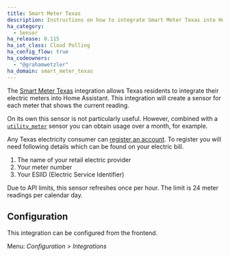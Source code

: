 ```yaml
---
title: Smart Meter Texas
description: Instructions on how to integrate Smart Meter Texas into Home Assistant.
ha_category:
  - Sensor
ha_release: 0.115
ha_iot_class: Cloud Polling
ha_config_flow: true
ha_codeowners:
  - "@grahamwetzler"
ha_domain: smart_meter_texas
---
```


The [Smart Meter Texas](https://www.smartmetertexas.com/) integration allows Texas residents to integrate their electric meters into Home Assistant. This integration will create a sensor for each meter that shows the current reading.

On its own this sensor is not particularly useful. However, combined with a [`utility_meter`](https://www.home-assistant.io/integrations/utility_meter/) sensor you can obtain usage over a month, for example.

Any Texas electricity consumer can [register an account](https://www.smartmetertexas.com/register). To register you will need following details which can be found on your electric bill.

1. The name of your retail electric provider
2. Your meter number
3. Your ESIID (Electric Service Identifier)

<div class='note'>
Due to API limits, this sensor refreshes once per hour. The limit is 24 meter readings per calendar day.
</div>

## Configuration

This integration can be configured from the frontend.

Menu: _Configuration > Integrations_
